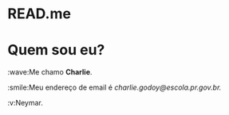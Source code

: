 # READ.me
<h1>Quem sou eu?</h1>
<p>:wave:Me chamo <strong>Charlie</strong>.</p>
<p>:smile:Meu endereço de email é <em>charlie.godoy@escola.pr.gov.br.</em></p>
<p>:v:Neymar.
